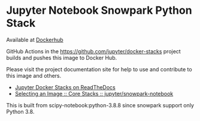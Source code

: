 # Jupyter Notebook Snowpark Python Stack

Available at [Dockerhub](https://hub.docker.com/r/john77eipe/snowpark-notebook)

GitHub Actions in the <https://github.com/jupyter/docker-stacks> project builds and pushes this image to Docker Hub.

Please visit the project documentation site for help to use and contribute to this image and others.

- [Jupyter Docker Stacks on ReadTheDocs](https://jupyter-docker-stacks.readthedocs.io/en/latest/index.html)
- [Selecting an Image :: Core Stacks :: jupyter/snowpark-notebook](https://jupyter-docker-stacks.readthedocs.io/en/latest/using/selecting.html#jupyter-snowpark-notebook)

This is built from scipy-notebook:python-3.8.8 since snowpark support only Python 3.8.
